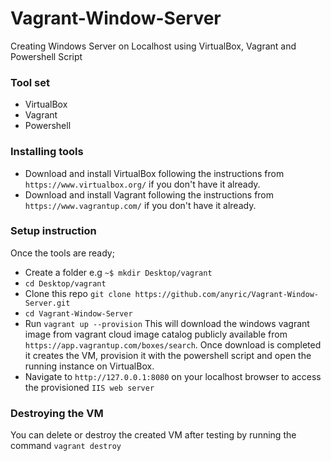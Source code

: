 # Vagrant-Window-Server
Creating Windows Server on Localhost using VirtualBox, Vagrant and Powershell Script 

### Tool set
* VirtualBox
* Vagrant
* Powershell

### Installing tools
* Download and install VirtualBox following the instructions from `https://www.virtualbox.org/` if you don't have it already.
* Download and install Vagrant following the instructions from `https://www.vagrantup.com/` if you don't have it already. 

### Setup instruction
Once the tools are ready;
* Create a folder e.g `~$ mkdir Desktop/vagrant`
* `cd Desktop/vagrant`
* Clone this repo `git clone https://github.com/anyric/Vagrant-Window-Server.git`
* `cd Vagrant-Window-Server`
* Run `vagrant up --provision` This will download the windows vagrant image from vagrant cloud image catalog publicly available from `https://app.vagrantup.com/boxes/search`. Once download is completed it creates the VM, provision it with the powershell script and open the running instance on VirtualBox.
* Navigate to `http://127.0.0.1:8080` on your localhost browser to access the provisioned `IIS web server`

### Destroying the VM
You can delete or destroy the created VM after testing by running the command `vagrant destroy`